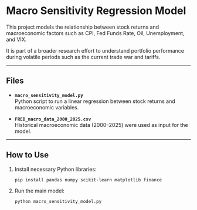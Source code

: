 # Macro Sensitivity Regression Model

This project models the relationship between stock returns and macroeconomic factors such as CPI, Fed Funds Rate, Oil, Unemployment, and VIX.

It is part of a broader research effort to understand portfolio performance during volatile periods such as the current trade war and tariffs.

---

## Files

- **`macro_sensitivity_model.py`**  
  Python script to run a linear regression between stock returns and macroeconomic variables.

- **`FRED_macro_data_2000_2025.csv`**  
  Historical macroeconomic data (2000–2025) were used as input for the model.

---

## How to Use

1. Install necessary Python libraries:
   ```bash
   pip install pandas numpy scikit-learn matplotlib finance
2. Run the main model:
      ```bash
   python macro_sensitivity_model.py
